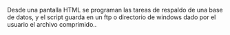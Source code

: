 Desde una pantalla HTML se programan las tareas de respaldo de una base de datos, y el script guarda en un ftp o directorio de windows dado por el usuario el archivo comprimido..